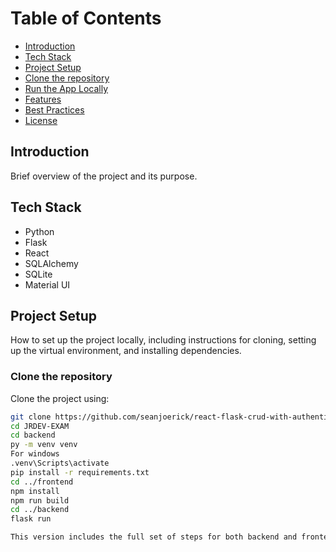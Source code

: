 # Table of Contents
- [Introduction](#introduction)
- [Tech Stack](#tech-stack)
- [Project Setup](#project-setup)
- [Clone the repository](#clone-repository)
- [Run the App Locally](#run-app-locally)
- [Features](#features)
- [Best Practices](#best-practices)
- [License](#license)

## Introduction
Brief overview of the project and its purpose.

## Tech Stack
- Python
- Flask
- React
- SQLAlchemy
- SQLite
- Material UI

## Project Setup
How to set up the project locally, including instructions for cloning, setting up the virtual environment, and installing dependencies.

### Clone the repository
Clone the project using:
```bash
git clone https://github.com/seanjoerick/react-flask-crud-with-authentication.git
cd JRDEV-EXAM
cd backend
py -m venv venv
For windows
.venv\Scripts\activate
pip install -r requirements.txt
cd ../frontend
npm install
npm run build
cd ../backend
flask run

This version includes the full set of steps for both backend and frontend, with clear instructions for setting up the environment and running the app locally. Let me know if you'd like to further adjust any section!




